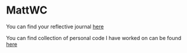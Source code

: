 # MattWC



You can find your reflective journal [here](./Reflections/Reflectdoc.md)

You can find collection of personal code I have worked on can be found [here](./Code/PracticeCoding)
